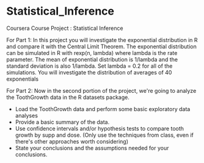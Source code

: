# Statistical_Inference
Coursera Course Project : Statistical Inference

For Part 1:
In this project you will investigate the exponential distribution in R and compare it with the Central Limit Theorem. The exponential distribution can be simulated in R with rexp(n, lambda) where lambda is the rate parameter. The mean of exponential distribution is 1/lambda and the standard deviation is also 1/lambda. Set lambda = 0.2 for all of the simulations. You will investigate the distribution of averages of 40 exponentials

For Part 2:
Now in the second portion of the project, we're going to analyze the ToothGrowth data in the R datasets package.
  * Load the ToothGrowth data and perform some basic exploratory data analyses
  * Provide a basic summary of the data.
  * Use confidence intervals and/or hypothesis tests to compare tooth growth by supp and dose. (Only use the techniques from class, even if there's other approaches worth considering)
  * State your conclusions and the assumptions needed for your conclusions.
